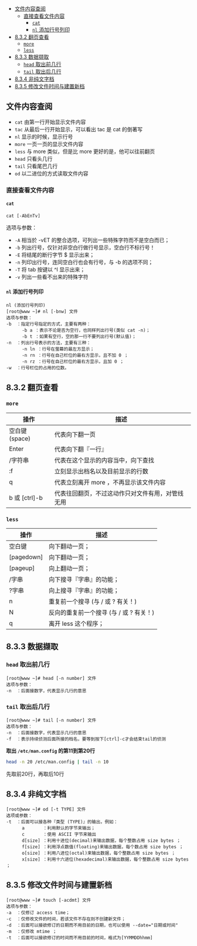<!-- TOC -->

- [文件内容查阅](#文件内容查阅)
    - [直接查看文件内容](#直接查看文件内容)
        - [`cat`](#cat)
        - [`nl` 添加行号列印](#nl-添加行号列印)
- [8.3.2 翻页查看](#832-翻页查看)
    - [`more`](#more)
    - [`less`](#less)
- [8.3.3 数据撷取](#833-数据撷取)
    - [`head` 取出前几行](#head-取出前几行)
    - [`tail` 取出后几行](#tail-取出后几行)
- [8.3.4 非纯文字档](#834-非纯文字档)
- [8.3.5 修改文件时间与建置新档](#835-修改文件时间与建置新档)

<!-- /TOC -->

## 文件内容查阅

- `cat` 由第一行开始显示文件内容
- `tac` 从最后一行开始显示，可以看出 tac 是 cat 的倒著写
- `nl` 显示的时候，显示行号
- `more` 一页一页的显示文件内容
- `less` 与 more 类似，但是比 more 更好的是，他可以往前翻页
- `head` 只看头几行
- `tail` 只看尾巴几行
- `od` 以二进位的方式读取文件内容

### 直接查看文件内容

#### `cat`

```shell
cat [-AbEnTv]
```

选项与参数：

- `-A` 相当於 -vET 的整合选项，可列出一些特殊字符而不是空白而已；
- `-b` 列出行号，仅针对非空白行做行号显示，空白行不标行号！
- `-E` 将结尾的断行字节 $ 显示出来；
- `-n` 列印出行号，连同空白行也会有行号，与 -b 的选项不同；
- `-T` 将 tab 按键以 ^I 显示出来；
- `-v` 列出一些看不出来的特殊字符

#### `nl` 添加行号列印

```shell
nl (添加行号列印)
[root@www ~]# nl [-bnw] 文件
选项与参数：
-b  ：指定行号指定的方式，主要有两种：
      -b a ：表示不论是否为空行，也同样列出行号(类似 cat -n)；
      -b t ：如果有空行，空的那一行不要列出行号(默认值)；
-n  ：列出行号表示的方法，主要有三种：
      -n ln ：行号在萤幕的最左方显示；
      -n rn ：行号在自己栏位的最右方显示，且不加 0 ；
      -n rz ：行号在自己栏位的最右方显示，且加 0 ；
-w  ：行号栏位的占用的位数。
```

## 8.3.2 翻页查看

### `more`

操作  |     描述
---   |     ---
空白键 (space)    |     代表向下翻一页
Enter |     代表向下翻『一行』
/字符串     |     代表在这个显示的内容当中，向下查找
:f    |     立刻显示出档名以及目前显示的行数
q     |     代表立刻离开 more ，不再显示该文件内容
b 或 [ctrl]-b     |     代表往回翻页，不过这动作只对文件有用，对管线无用

### `less`
操作  |     描述
---   |     ---
空白键      |     向下翻动一页；
[pagedown]  |     向下翻动一页；
[pageup]    |     向上翻动一页；
/字串 |     向下搜寻『字串』的功能；
?字串 |     向上搜寻『字串』的功能；
n     |     重复前一个搜寻 (与 / 或 ? 有关！)
N     |     反向的重复前一个搜寻 (与 / 或 ? 有关！)
q     |     离开 less 这个程序；

## 8.3.3 数据撷取

### `head` 取出前几行

```
[root@www ~]# head [-n number] 文件
选项与参数：
-n  ：后面接数字，代表显示几行的意思
```

### `tail` 取出后几行

```
[root@www ~]# tail [-n number] 文件
选项与参数：
-n  ：后面接数字，代表显示几行的意思
-f  ：表示持续侦测后面所接的档名，要等到按下[ctrl]-c才会结束tail的侦测
```

**取出 `/etc/man.config` 的第11到第20行**

```bash
head -n 20 /etc/man.config | tail -n 10
```

先取前20行，再取后10行

## 8.3.4 非纯文字档

```
[root@www ~]# od [-t TYPE] 文件
选项或参数：
-t  ：后面可以接各种『类型 (TYPE)』的输出，例如：
      a       ：利用默认的字节来输出；
      c       ：使用 ASCII 字节来输出
      d[size] ：利用十进位(decimal)来输出数据，每个整数占用 size bytes ；
      f[size] ：利用浮点数值(floating)来输出数据，每个数占用 size bytes ；
      o[size] ：利用八进位(octal)来输出数据，每个整数占用 size bytes ；
      x[size] ：利用十六进位(hexadecimal)来输出数据，每个整数占用 size bytes ；
```

## 8.3.5 修改文件时间与建置新档

```
[root@www ~]# touch [-acdmt] 文件
选项与参数：
-a  ：仅修订 access time；
-c  ：仅修改文件的时间，若该文件不存在则不创建新文件；
-d  ：后面可以接欲修订的日期而不用目前的日期，也可以使用 --date="日期或时间"
-m  ：仅修改 mtime ；
-t  ：后面可以接欲修订的时间而不用目前的时间，格式为[YYMMDDhhmm]
```